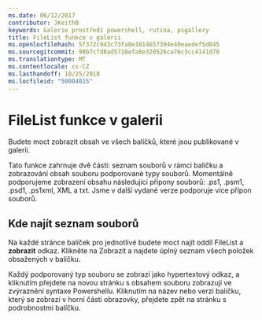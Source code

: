 ```yaml
---
ms.date: 06/12/2017
contributor: JKeithB
keywords: Galerie prostředí powershell, rutina, psgallery
title: FileList funkce v galerii
ms.openlocfilehash: 5f372c943c73fa8e1014657394e40eaedef5d045
ms.sourcegitcommit: 98b7cfd8ad5718efa8e320526ca76c3cc4141d78
ms.translationtype: MT
ms.contentlocale: cs-CZ
ms.lasthandoff: 10/25/2018
ms.locfileid: "50004015"
---
```

# <a name="filelist-feature-in-the-gallery"></a>FileList funkce v galerii

Budete moct zobrazit obsah ve všech balíčků, které jsou publikované v galerii.

Tato funkce zahrnuje dvě části: seznam souborů v rámci balíčku a zobrazování obsah souboru podporované typy souborů. Momentálně podporujeme zobrazení obsahu následující přípony souborů: .ps1, .psm1, .psd1, .ps1xml, XML a txt. Jsme v další vydané verze podporuje více přípon souborů.

## <a name="where-to-find-filelist"></a>Kde najít seznam souborů

Na každé stránce balíček pro jednotlivé budete moct najít oddíl FileList a **zobrazit** odkaz. Klikněte na Zobrazit a najdete úplný seznam všech položek obsažených v balíčku.

Každý podporovaný typ souboru se zobrazí jako hypertextový odkaz, a kliknutím přejdete na novou stránku s obsahem souboru zobrazují ve zvýraznění syntaxe Powershellu. Kliknutím na název nebo verzi balíčku, který se zobrazí v horní části obrazovky, přejdete zpět na stránku s podrobnostmi balíčku.
